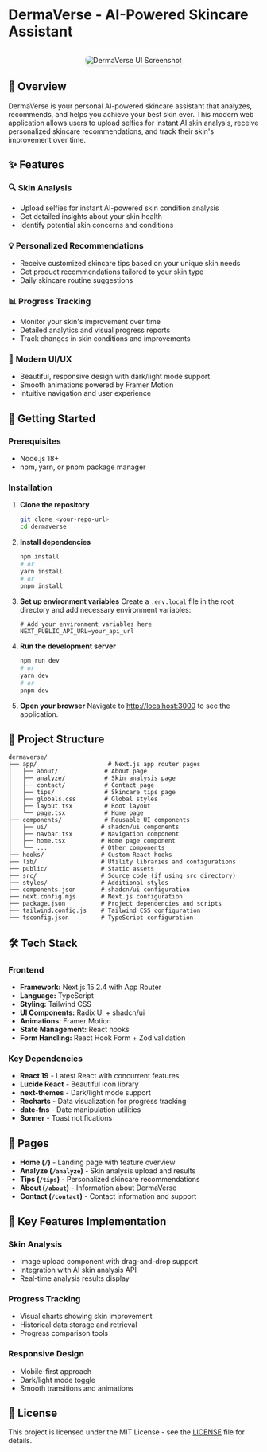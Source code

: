 # DermaVerse - AI-Powered Skincare Assistant



<div align="center" style="margin: 2rem 0;">
  <img 
    src="https://res.cloudinary.com/dx9bvma03/image/upload/v1759666145/Screenshot_2025-10-05_173802_z2heqd.png" 
    alt="DermaVerse UI Screenshot" 
    style="max-width: 100%; border-radius: 0.5rem; box-shadow: 0 4px 6px rgba(0, 0, 0, 0.1);"
  />
</div>

## 🌟 Overview

DermaVerse is your personal AI-powered skincare assistant that analyzes, recommends, and helps you achieve your best skin ever. This modern web application allows users to upload selfies for instant AI skin analysis, receive personalized skincare recommendations, and track their skin's improvement over time.

## ✨ Features

### 🔍 **Skin Analysis**
- Upload selfies for instant AI-powered skin condition analysis
- Get detailed insights about your skin health
- Identify potential skin concerns and conditions

### 💡 **Personalized Recommendations**
- Receive customized skincare tips based on your unique skin needs
- Get product recommendations tailored to your skin type
- Daily skincare routine suggestions

### 📊 **Progress Tracking**
- Monitor your skin's improvement over time
- Detailed analytics and visual progress reports
- Track changes in skin conditions and improvements

### 🎨 **Modern UI/UX**
- Beautiful, responsive design with dark/light mode support
- Smooth animations powered by Framer Motion
- Intuitive navigation and user experience

## 🚀 Getting Started

### Prerequisites

- Node.js 18+
- npm, yarn, or pnpm package manager

### Installation

1. **Clone the repository**
   ```bash
   git clone <your-repo-url>
   cd dermaverse
   ```

2. **Install dependencies**
   ```bash
   npm install
   # or
   yarn install
   # or
   pnpm install
   ```

3. **Set up environment variables**
   Create a `.env.local` file in the root directory and add necessary environment variables:
   ```env
   # Add your environment variables here
   NEXT_PUBLIC_API_URL=your_api_url
   ```

4. **Run the development server**
   ```bash
   npm run dev
   # or
   yarn dev
   # or
   pnpm dev
   ```

5. **Open your browser**
   Navigate to [http://localhost:3000](http://localhost:3000) to see the application.

## 📁 Project Structure

```
dermaverse/
├── app/                    # Next.js app router pages
│   ├── about/             # About page
│   ├── analyze/           # Skin analysis page
│   ├── contact/           # Contact page
│   ├── tips/              # Skincare tips page
│   ├── globals.css        # Global styles
│   ├── layout.tsx         # Root layout
│   └── page.tsx           # Home page
├── components/            # Reusable UI components
│   ├── ui/               # shadcn/ui components
│   ├── navbar.tsx        # Navigation component
│   ├── home.tsx          # Home page component
│   └── ...               # Other components
├── hooks/                # Custom React hooks
├── lib/                  # Utility libraries and configurations
├── public/               # Static assets
├── src/                  # Source code (if using src directory)
├── styles/               # Additional styles
├── components.json       # shadcn/ui configuration
├── next.config.mjs       # Next.js configuration
├── package.json          # Project dependencies and scripts
├── tailwind.config.js    # Tailwind CSS configuration
└── tsconfig.json         # TypeScript configuration
```

## 🛠️ Tech Stack

### Frontend
- **Framework:** Next.js 15.2.4 with App Router
- **Language:** TypeScript
- **Styling:** Tailwind CSS
- **UI Components:** Radix UI + shadcn/ui
- **Animations:** Framer Motion
- **State Management:** React hooks
- **Form Handling:** React Hook Form + Zod validation

### Key Dependencies
- **React 19** - Latest React with concurrent features
- **Lucide React** - Beautiful icon library
- **next-themes** - Dark/light mode support
- **Recharts** - Data visualization for progress tracking
- **date-fns** - Date manipulation utilities
- **Sonner** - Toast notifications

## 📱 Pages

- **Home (`/`)** - Landing page with feature overview
- **Analyze (`/analyze`)** - Skin analysis upload and results
- **Tips (`/tips`)** - Personalized skincare recommendations
- **About (`/about`)** - Information about DermaVerse
- **Contact (`/contact`)** - Contact information and support

## 🎯 Key Features Implementation

### Skin Analysis
- Image upload component with drag-and-drop support
- Integration with AI skin analysis API
- Real-time analysis results display

### Progress Tracking
- Visual charts showing skin improvement
- Historical data storage and retrieval
- Progress comparison tools

### Responsive Design
- Mobile-first approach
- Dark/light mode toggle
- Smooth transitions and animations


## 📄 License

This project is licensed under the MIT License - see the [LICENSE](LICENSE) file for details.



